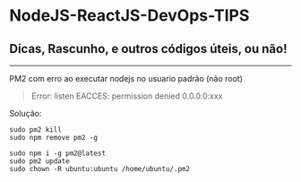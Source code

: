 # NodeJS-ReactJS-DevOps-TIPS
## Dicas, Rascunho, e outros códigos úteis, ou não!
<hr>

PM2 com erro ao executar nodejs no usuario padrão (não root)
> Error: listen EACCES: permission denied 0.0.0.0:xxx

Solução:

```
sudo pm2 kill
sudo npm remove pm2 -g

sudo npm i -g pm2@latest
sudo pm2 update
sudo chown -R ubuntu:ubuntu /home/ubuntu/.pm2
```
